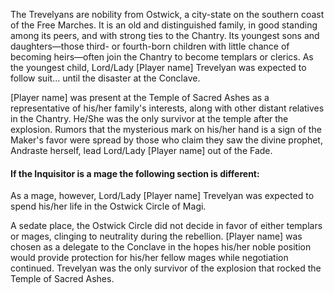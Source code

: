 The Trevelyans are nobility from Ostwick, a city-state on the southern coast of the Free Marches. It is an old and distinguished family, in good standing among its peers, and with strong ties to the Chantry. Its youngest sons and daughters—those third- or fourth-born children with little chance of becoming heirs—often join the Chantry to become templars or clerics. As the youngest child, Lord/Lady [Player name] Trevelyan was expected to follow suit... until the disaster at the Conclave.

[Player name] was present at the Temple of Sacred Ashes as a representative of his/her family's interests, along with other distant relatives in the Chantry. He/She was the only survivor at the temple after the explosion. Rumors that the mysterious mark on his/her hand is a sign of the Maker's favor were spread by those who claim they saw the divine prophet, Andraste herself, lead Lord/Lady [Player name] out of the Fade.
<division>

<h4> If the Inquisitor is a mage the following section is different: </h4> As a mage, however, Lord/Lady [Player name] Trevelyan was expected to spend his/her life in the Ostwick Circle of Magi.

A sedate place, the Ostwick Circle did not decide in favor of either templars or mages, clinging to neutrality during the rebellion. [Player name] was chosen as a delegate to the Conclave in the hopes his/her noble position would provide protection for his/her fellow mages while negotiation continued. Trevelyan was the only survivor of the explosion that rocked the Temple of Sacred Ashes.
